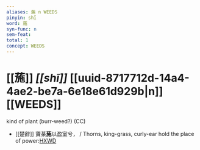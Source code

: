 ```yaml
---
aliases: 葹 n WEEDS
pinyin: shī
word: 葹
syn-func: n
sem-feat: 
total: 1
concept: WEEDS 
---
```

# [[葹]] *[[shī]]*  [[uuid-8717712d-14a4-4ae2-be7a-6e18e61d929b|n]] [[WEEDS]]
kind of plant (burr-weed?) (CC)
 - [[楚辭]] 薋菉**葹**以盈室兮， / Thorns, king-grass, curly-ear hold the place of power:[HXWD](https://hxwd.org/textview.html?location=KR4a0001_tls_001-5a.8)